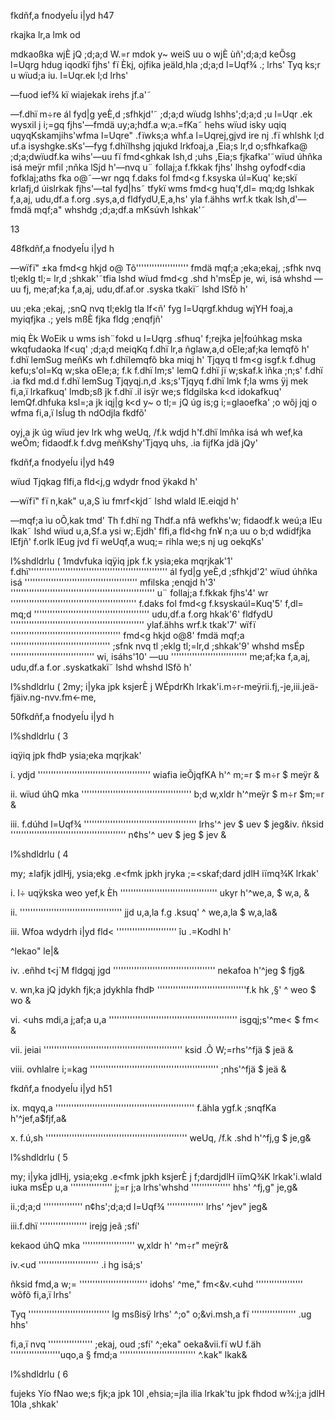 fkdñf,a fnodyeÍu i|yd h47

rkajka lr,a lmk od

mdkaoßka wjÈ jQ ;d;a;d W.=r mdok y~ weiS uu o wjÈ ùñ';d;a;d keÕsg l=Uqrg hdug iqodkï fjhs' fï Èkj, ojfika jeäld,hla ;d;a;d l=Uqf¾ .; lrhs' Tyq ks;r u wïud;a iu. l=Uqr.ek l;d lrhs'

—fuod ief¾ kï wiajekak irehs jf.a'˜

—f.dhï m÷re ál fyd|g yeÈ,d ;sfhkjd'˜ ;d;a;d wïudg lshhs';d;a;d ;u l=Uqr .ek wysxil j i;=gq fjhs'—fmdä uy;a;hdf.a w;a.=fKa˜ hehs wïud isky uqiq uqyqKskamjihs'wfma l=Uqre" .fïwks;a whf.a l=Uqrej,gjvd ire nj .fï whlshk l;d uf.a isyshgke.sKs'—fyg f.dhïlhshg jqjukd lrkfoaj,a ,Eia;s lr,d o;sfhkafka@ ;d;a;dwïudf.ka wihs'—uu fï fmd<ghkak lsh,d ;uhs ,Eia;s fjkafka'˜wïud úhñka isá meÿr mfil ;nñka lSjd h'—nvq u¨ follaj;a f.fkkak fjhs' lhshg oyfodf<dia fofklaj;aths fka o@˜—wr ngq f.daks fol fmd<g f.ksyska úl=Kuq' ke;skï krlafj,d úislrkak fjhs'—tal fyd|hs˜ tfykï wms fmd<g huq'f,dl= mq;dg lshkak f,a,aj, udu,df.a f.org .sys,a,d fldfydU,E,a,hs' yla f.ähhs wrf.k tkak lsh,d'—fmdä mqf;a" whshdg ;d;a;df.a mKsúvh lshkak'˜

13

48fkdñf,a fnodyeÍu i|yd h

—wïfï" ±ka fmd<g hkjd o@ Tõ'''''''''''''''''''' fmdä mqf;a ;eka;ekaj, ;sfhk nvq tl;eklg tl;= lr,d ;shkak'˜tfia lshd wïud fmd<g .shd h'msÉp je, wi, isá whshd —uu fj, me;af;ka f,a,aj, udu,df.af.or .syska tkakï˜ lshd lSfõ h'

uu ;eka ;ekaj, ;snQ nvq tl;eklg tla lf<ñ' fyg l=Uqrgf.khdug wjYH foaj,a myiqfjka .; yels mßÈ fjka fldg ;enqfjñ'

miq Èk WoEik u wms ish¨fokd u l=Uqrg .sfhuq' f;rejka je|foúhkag mska wkqfudaoka lf<uq' ;d;a;d meiqKq f.dhï lr,a ñglaw,a,d oEle;af;ka lemqfõ h' f.dhï lemSug meñKs wh f.dhïlemqfõ bka miqj h' Tjqyq tl fm<g isgf.k f.dhug kefu;s'ol=Kq w;ska oEle;a; f.k f.dhï lm;s' lemQ f.dhï jï w;skaf.k ìñka ;n;s' f.dhï .ia fkd md.d f.dhï lemSug Tjqyqj.n,d .ks;s'Tjqyq f.dhï lmk f;la wms ÿj mek fi,a,ï lrkafkuq' lmdb;sß jk f.dhï .il isÿr we;s fldgilska k<d idokafkuq' lemQf.dhfuka ksl=;a jk iqj|g k<d y~ o tl;= jQ úg is;g i;=glaoefka' ;o wõj jqj o wfma fi,a,ï lsÍug th ndOdjla fkdfõ'

oyj,a jk úg wïud jev lrk whg weUq, /f.k wdjd h'f.dhï lmñka isá wh wef,ka weÕm; fidaodf.k f.dvg meñKshy'Tjqyq uhs, .ia fijfKa jdä jQy'

fkdñf,a fnodyeÍu i|yd h49

wïud Tjqkag flfi,a fld<j,g wdydr fnod ÿkakd h'

—wïfï" fï n,kak" u,a,S ìu fmrf<kjd˜ lshd wlald lE.eiqjd h'

—mqf;a ìu oÕ,kak tmd' Th f.dhï ng Thdf.a nfâ wefkhs'w; fidaodf.k weú;a lEu lkak˜ lshd wïud u,a,Sf.a ysi w;.Ejdh' flfi,a fld<hg fn¥ n;a uu o b;d wdidfjka lEfjñ' f.orlk lEug jvd fï weUqf,a wuq;= rihla we;s nj ug oekqKs'

l%shdldrlu ( 1mdvfuka iqÿiq jpk f.k ysia;eka mqrjkak'1' f.dhï''''''''''''''''''''''''''''''''''''''''''''''''''''' ál fyd|g yeÈ,d ;sfhkjd'2' wïud úhñka isá ''''''''''''''''''''''''''''''''''''''''''' mfilska ;enqjd h'3' ''''''''''''''''''''''''''''''''''''''''''''''''''''''' u¨ follaj;a f.fkkak fjhs'4' wr '''''''''''''''''''''''''''''''''''''''''''''''' f.daks fol fmd<g f.ksyskaúl=Kuq'5' f,dl= mq;d '''''''''''''''''''''''''''''''''''''''''''' udu,df.a f.org hkak'6' fldfydU ''''''''''''''''''''''''''''''''''''''''''''''''''' ylaf.ähhs wrf.k tkak'7' wïfï '''''''''''''''''''''''''''''''''''''''''' fmd<g hkjd o@8' fmdä mqf;a '''''''''''''''''''''''''''''''''''''' ;sfnk nvq tl ;eklg tl;=lr,d ;shkak'9' whshd msÉp '''''''''''''''''''''''''''''''' wi, isáhs'10' —uu ''''''''''''''''''''''''''''' me;af;ka f,a,aj, udu,df.a f.or .syskatkakï˜ lshd whshd lSfõ h'

l%shdldrlu ( 2my; i|yka jpk ksjerÈ j WÉpdrKh lrkak'i.m÷r-meÿrii.fj,-je,iii.jeä-fjäiv.ng-nvv.fm<-me,

50fkdñf,a fnodyeÍu i|yd h

l%shdldrlu ( 3

iqÿiq jpk fhdÞ ysia;eka mqrjkak'

i. ydjd ''''''''''''''''''''''''''''''''''''''''''' wiafia ieÕjqfKA h'^ m;=r $ m÷r $ meÿr &

ii. wïud úhQ mka '''''''''''''''''''''''''''''''''''''''''' b;d w,xldr h'^meÿr $ m÷r $m;=r &

iii. f.dúhd l=Uqf¾ ''''''''''''''''''''''''''''''''''''''''''' lrhs'^ jev $ uev $ jeg&iv. ñksid '''''''''''''''''''''''''''''''''''''''''''' n¢hs'^ uev $ jeg $ jev &

l%shdldrlu ( 4

my; ±lafjk jdlHj, ysia;ekg .e<fmk jpkh jryka ;=<skaf;dard jdlH iïmq¾K lrkak'

i. l÷ uqÿkska weo yef,k Èh ''''''''''''''''''''''''''''''''''''' ukyr h'^we,a, $ w,a, &

ii. ''''''''''''''''''''''''''''''''''''''' jjd u,a,la f.g .ksuq' ^ we,a,la $ w,a,la&

iii. Wfoa wdydrh i|yd fld< ''''''''''''''''''''''' îu .=Kodhl h'

^lekao" le|&

iv. .eñhd t<j`M fldgqj jgd ''''''''''''''''''''''''''''''''''''''' nekafoa h'^jeg $ fjg&

v. wn,ka jQ jdykh fjk;a jdykhla fhdÞ ''''''''''''''''''''''''''''''''''f.k hk ,§' ^ weo $ wo &

vi. <uhs mdi,a j;af;a u,a ''''''''''''''''''''''''''''''''''''''''''''''''' isgqj;s'^me< $ fm< &

vii. jeiai ''''''''''''''''''''''''''''''''''''''''''''''''''''' ksid .Õ W;=rhs'^fjä $ jeä &

viii. ovhlalre i;=kag ''''''''''''''''''''''''''''''''''''''''''''''''' ;nhs'^fjä $ jeä &

fkdñf,a fnodyeÍu i|yd h51

ix. mqyq,a ''''''''''''''''''''''''''''''''''''''''''''''''''''' f.ähla ygf.k ;snqfKa h'^jef,a$fjf,a&

x. f.ú,sh '''''''''''''''''''''''''''''''''''''''''''''''''''''' weUq, /f.k .shd h'^fj,g $ je,g&

l%shdldrlu ( 5

my; i|yka jdlHj, ysia;ekg .e<fmk jpkh ksjerÈ j f;dardjdlH iïmQ¾K lrkak'i.wlald iuka msÉp u,a '''''''''''''''' j;=r j;a lrhs'whshd ''''''''''''''' hhs' ^fj,g" je,g&

ii.;d;a;d ''''''''''''''' n¢hs';d;a;d l=Uqf¾ '''''''''''''' lrhs' ^jev" jeg&

iii.f.dhï '''''''''''''''''' irejg jeã ;sfí'

kekaod úhQ mka '''''''''''''''''''' w,xldr h' ^m÷r" meÿr&

iv.<ud ''''''''''''''''''''''' .i hg isá;s'

ñksid fmd,a w;= '''''''''''''''''''''''''' idohs' ^me," fm<&v.<uhd '''''''''''''''''' wõfõ fi,a,ï lrhs'

Tyq ''''''''''''''''''''''''''''''' lg msßisÿ lrhs' ^;o" o;&vi.msh,a fï ''''''''''''''''' .ug hhs'

fi,a,ï nvq ''''''''''''''''' ;ekaj, oud ;sfí' ^;eka" oeka&vii.fï wU f.äh '''''''''''''''''''uqo,a § fmd;a ''''''''''''''''''''''''''''' ^.kak" lkak&

l%shdldrlu ( 6

fujeks Yío fNao we;s fjk;a jpk 10l ,ehsia;=jla ilia lrkak'tu jpk fhdod w¾:j;a jdlH 10la ,shkak'